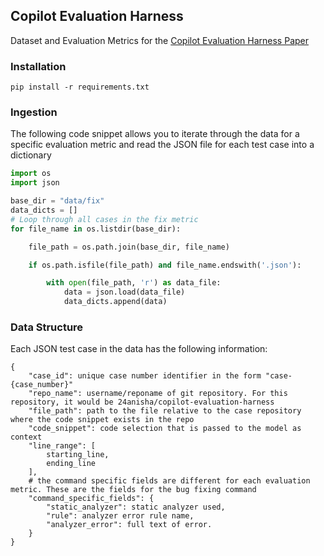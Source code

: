 ## Copilot Evaluation Harness
Dataset and Evaluation Metrics for the [Copilot Evaluation Harness Paper](https://arxiv.org/pdf/2402.14261)

### Installation
`pip install -r requirements.txt`

### Ingestion
The following code snippet allows you to iterate through the data for a specific evaluation metric and read the JSON file for each test case into a dictionary
```python
import os
import json

base_dir = "data/fix"
data_dicts = []
# Loop through all cases in the fix metric
for file_name in os.listdir(base_dir):

    file_path = os.path.join(base_dir, file_name)

    if os.path.isfile(file_path) and file_name.endswith('.json'):

        with open(file_path, 'r') as data_file:
            data = json.load(data_file)
            data_dicts.append(data)

```

### Data Structure
Each JSON test case in the data has the following information:

```
{
    "case_id": unique case number identifier in the form "case-{case_number}"
    "repo_name": username/reponame of git repository. For this repository, it would be 24anisha/copilot-evaluation-harness
    "file_path": path to the file relative to the case repository where the code snippet exists in the repo
    "code_snippet": code selection that is passed to the model as context
    "line_range": [
        starting_line,
        ending_line
    ],
    # the command specific fields are different for each evaluation metric. These are the fields for the bug fixing command
    "command_specific_fields": {
        "static_analyzer": static analyzer used,
        "rule": analyzer error rule name,
        "analyzer_error": full text of error.
    }
}
```
